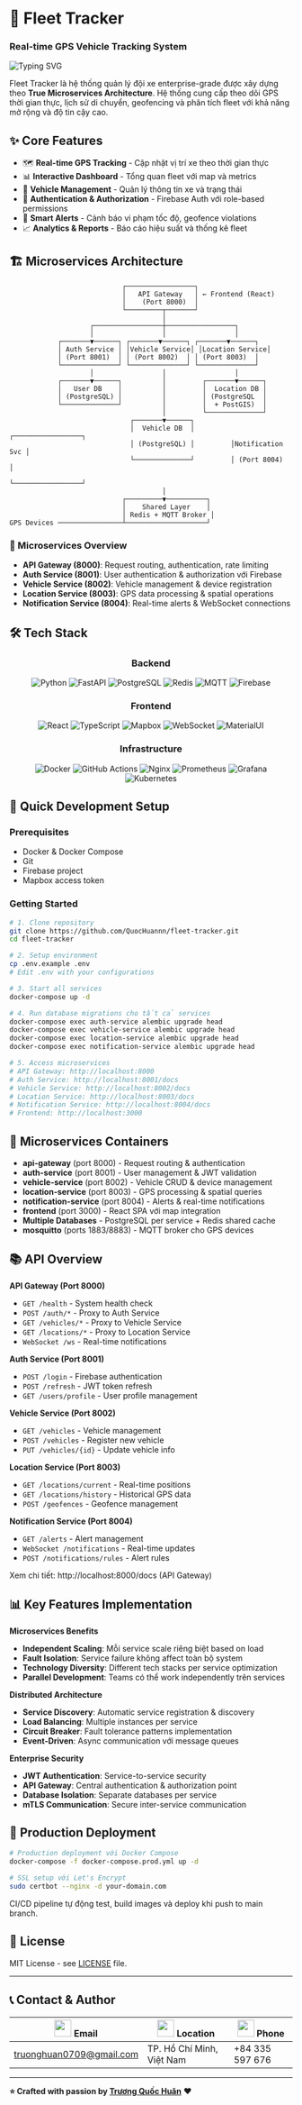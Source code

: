 # 🚚 Fleet Tracker

### Real-time GPS Vehicle Tracking System

![Typing SVG](https://readme-typing-svg.herokuapp.com?font=Fira+Code&pause=1000&color=3FB3D3&width=435&lines=Real-time+GPS+Vehicle+Tracking;True+Microservices+Architecture;Distributed+Systems+Learning)

Fleet Tracker là hệ thống quản lý đội xe enterprise-grade được xây dựng theo **True Microservices Architecture**. Hệ thống cung cấp theo dõi GPS thời gian thực, lịch sử di chuyển, geofencing và phân tích fleet với khả năng mở rộng và độ tin cậy cao.

## ✨ Core Features

- 🗺️ **Real-time GPS Tracking** - Cập nhật vị trí xe theo thời gian thực
- 📊 **Interactive Dashboard** - Tổng quan fleet với map và metrics
- 🚗 **Vehicle Management** - Quản lý thông tin xe và trạng thái  
- 🔐 **Authentication & Authorization** - Firebase Auth với role-based permissions
- 🚨 **Smart Alerts** - Cảnh báo vi phạm tốc độ, geofence violations
- 📈 **Analytics & Reports** - Báo cáo hiệu suất và thống kê fleet

## 🏗️ Microservices Architecture

```
                            ┌─────────────────┐
                            │   API Gateway   │ ← Frontend (React)
                            │    (Port 8000)  │
                            └─────────┬───────┘
                                      │
                    ┌─────────────────┼─────────────────┐
                    │                 │                 │
            ┌───────▼──────┐ ┌───────▼──────┐ ┌───────▼──────┐
            │ Auth Service │ │Vehicle Service│ │Location Service│
            │ (Port 8001)  │ │ (Port 8002)  │ │ (Port 8003)  │
            └──────────────┘ └──────────────┘ └──────────────┘
                    │                 │                 │
            ┌───────▼──────┐          │         ┌───────▼──────┐
            │   User DB    │          │         │  Location DB │
            │ (PostgreSQL) │          │         │ (PostgreSQL  │
            └──────────────┘          │         │  + PostGIS)  │
                                      │         └──────────────┘
                              ┌───────▼──────┐
                              │  Vehicle DB  │         ┌─────────────────┐
                              │ (PostgreSQL) │         │Notification Svc │
                              └──────────────┘         │ (Port 8004)     │
                                                       └─────────────────┘
                                      │
                            ┌─────────▼──────────┐
                            │    Shared Layer    │
                            │ Redis + MQTT Broker │
GPS Devices ────────────────┴────────────────────┘
```

### 🎯 Microservices Overview
- **API Gateway (8000)**: Request routing, authentication, rate limiting
- **Auth Service (8001)**: User authentication & authorization với Firebase
- **Vehicle Service (8002)**: Vehicle management & device registration  
- **Location Service (8003)**: GPS data processing & spatial operations
- **Notification Service (8004)**: Real-time alerts & WebSocket connections

## 🛠️ Tech Stack

<div align="center">

### Backend
![Python](https://img.shields.io/badge/Python-3.11+-blue?style=for-the-badge&logo=python&logoColor=white)
![FastAPI](https://img.shields.io/badge/FastAPI-005571?style=for-the-badge&logo=fastapi)
![PostgreSQL](https://img.shields.io/badge/PostgreSQL-14+-316192?style=for-the-badge&logo=postgresql&logoColor=white)
![Redis](https://img.shields.io/badge/Redis-6+-DC382D?style=for-the-badge&logo=redis&logoColor=white)
![MQTT](https://img.shields.io/badge/MQTT-Mosquitto-brightgreen?style=for-the-badge)
![Firebase](https://img.shields.io/badge/Firebase-Authentication-FFCA28?style=for-the-badge&logo=firebase&logoColor=black)

### Frontend
![React](https://img.shields.io/badge/React-18+-61DAFB?style=for-the-badge&logo=react&logoColor=black)
![TypeScript](https://img.shields.io/badge/TypeScript-007ACC?style=for-the-badge&logo=typescript&logoColor=white)
![Mapbox](https://img.shields.io/badge/Mapbox-000000?style=for-the-badge&logo=mapbox&logoColor=white)
![WebSocket](https://img.shields.io/badge/WebSocket-Client-4A90E2?style=for-the-badge)
![MaterialUI](https://img.shields.io/badge/Material--UI-0081CB?style=for-the-badge&logo=material-ui&logoColor=white)

### Infrastructure
![Docker](https://img.shields.io/badge/Docker-2CA5E0?style=for-the-badge&logo=docker&logoColor=white)
![GitHub Actions](https://img.shields.io/badge/GitHub_Actions-2088FF?style=for-the-badge&logo=github-actions&logoColor=white)
![Nginx](https://img.shields.io/badge/Nginx-009639?style=for-the-badge&logo=nginx&logoColor=white)
![Prometheus](https://img.shields.io/badge/Prometheus-E6522C?style=for-the-badge&logo=prometheus&logoColor=white)
![Grafana](https://img.shields.io/badge/Grafana-F46800?style=for-the-badge&logo=grafana&logoColor=white)
![Kubernetes](https://img.shields.io/badge/Kubernetes-326CE5?style=for-the-badge&logo=kubernetes&logoColor=white)

</div>

## 🚀 Quick Development Setup

### Prerequisites
- Docker & Docker Compose
- Git
- Firebase project
- Mapbox access token

### Getting Started
```bash
# 1. Clone repository
git clone https://github.com/QuocHuannn/fleet-tracker.git
cd fleet-tracker

# 2. Setup environment
cp .env.example .env
# Edit .env with your configurations

# 3. Start all services
docker-compose up -d

# 4. Run database migrations cho tất cả services
docker-compose exec auth-service alembic upgrade head
docker-compose exec vehicle-service alembic upgrade head  
docker-compose exec location-service alembic upgrade head
docker-compose exec notification-service alembic upgrade head

# 5. Access microservices
# API Gateway: http://localhost:8000
# Auth Service: http://localhost:8001/docs
# Vehicle Service: http://localhost:8002/docs
# Location Service: http://localhost:8003/docs
# Notification Service: http://localhost:8004/docs
# Frontend: http://localhost:3000
```

## 🐳 Microservices Containers

- **api-gateway** (port 8000) - Request routing & authentication
- **auth-service** (port 8001) - User management & JWT validation
- **vehicle-service** (port 8002) - Vehicle CRUD & device management
- **location-service** (port 8003) - GPS processing & spatial queries
- **notification-service** (port 8004) - Alerts & real-time notifications
- **frontend** (port 3000) - React SPA với map integration
- **Multiple Databases** - PostgreSQL per service + Redis shared cache
- **mosquitto** (ports 1883/8883) - MQTT broker cho GPS devices

## 📚 API Overview

**API Gateway (Port 8000)**
- `GET /health` - System health check
- `POST /auth/*` - Proxy to Auth Service
- `GET /vehicles/*` - Proxy to Vehicle Service
- `GET /locations/*` - Proxy to Location Service
- `WebSocket /ws` - Real-time notifications

**Auth Service (Port 8001)**
- `POST /login` - Firebase authentication
- `POST /refresh` - JWT token refresh
- `GET /users/profile` - User profile management

**Vehicle Service (Port 8002)**
- `GET /vehicles` - Vehicle management
- `POST /vehicles` - Register new vehicle
- `PUT /vehicles/{id}` - Update vehicle info

**Location Service (Port 8003)**
- `GET /locations/current` - Real-time positions
- `GET /locations/history` - Historical GPS data
- `POST /geofences` - Geofence management

**Notification Service (Port 8004)**
- `GET /alerts` - Alert management
- `WebSocket /notifications` - Real-time updates
- `POST /notifications/rules` - Alert rules

Xem chi tiết: http://localhost:8000/docs (API Gateway)

## 📊 Key Features Implementation

**Microservices Benefits**
- **Independent Scaling**: Mỗi service scale riêng biệt based on load
- **Fault Isolation**: Service failure không affect toàn bộ system
- **Technology Diversity**: Different tech stacks per service optimization
- **Parallel Development**: Teams có thể work independently trên services

**Distributed Architecture**
- **Service Discovery**: Automatic service registration & discovery
- **Load Balancing**: Multiple instances per service
- **Circuit Breaker**: Fault tolerance patterns implementation
- **Event-Driven**: Async communication với message queues

**Enterprise Security**
- **JWT Authentication**: Service-to-service security
- **API Gateway**: Central authentication & authorization point
- **Database Isolation**: Separate databases per service
- **mTLS Communication**: Secure inter-service communication

## 🚀 Production Deployment

```bash
# Production deployment với Docker Compose
docker-compose -f docker-compose.prod.yml up -d

# SSL setup với Let's Encrypt
sudo certbot --nginx -d your-domain.com
```

CI/CD pipeline tự động test, build images và deploy khi push to main branch.

## 📄 License

MIT License - see [LICENSE](LICENSE) file.

---

## 📞 Contact & Author

| <img src="https://media.giphy.com/media/MeJgB3yMwRILY5YDKR/giphy.gif" width="30"> **Email** | <img src="https://media.giphy.com/media/Q7LHmoFwVP6Yc3lU8r/giphy.gif" width="30"> **Location** | <img src="https://media.giphy.com/media/WUlplcMpOCEmTGBtBW/giphy.gif" width="30"> **Phone** |
| --------------------------------------------------------------------------------------- | ------------------------------------------------------------------------------------ | ---------------------------------------------------------------------------------------- |
| [truonghuan0709@gmail.com](mailto:truonghuan0709@gmail.com) | TP. Hồ Chí Minh, Việt Nam | +84 335 597 676 |
---

**⭐ Crafted with passion by [Trương Quốc Huân](https://github.com/QuocHuannn)** ❤️
